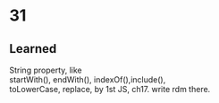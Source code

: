 # 31
## Learned
String property, like  
startWith(), endWith(), indexOf(),include(),  
toLowerCase, replace,
by 1st JS, ch17. write rdm there.  

